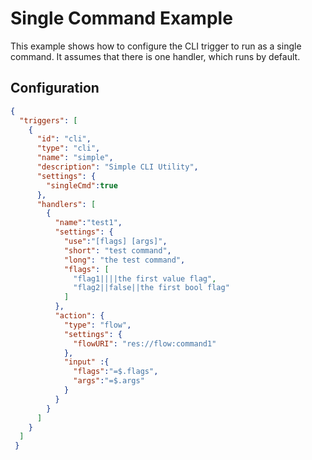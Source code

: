 
# Single Command Example
This example shows how to configure the CLI trigger to run as a single command.  It assumes
that there is one handler, which runs by default.


## Configuration
```json
{
  "triggers": [
    {
      "id": "cli",
      "type": "cli",
      "name": "simple",
      "description": "Simple CLI Utility",
      "settings": {
        "singleCmd":true
      },
      "handlers": [
        {
          "name":"test1",
          "settings": {
            "use":"[flags] [args]",
            "short": "test command",
            "long": "the test command",
            "flags": [
              "flag1||||the first value flag",
              "flag2||false||the first bool flag"
            ]
          },
          "action": {
            "type": "flow",
            "settings": {
              "flowURI": "res://flow:command1"
            },
            "input" :{
              "flags":"=$.flags",
              "args":"=$.args"
            }
          }
        }
      ]
    }
  ]
 }
```